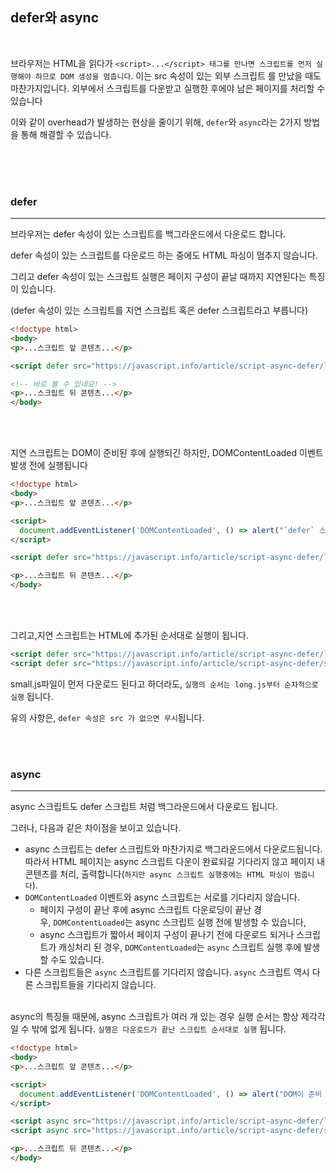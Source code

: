 ## defer와 async

<br>

브라우저는 HTML을 읽다가 `<script>...</script> 태그를 만나면 스크립트를 먼저 실행해야 하므로 DOM 생성을 멈춥니다`. 이는 src 속성이 있는 외부 스크립트 <script src="..."></script>를 만났을 때도 마찬가지입니다. 외부에서 스크립트를 다운받고 실행한 후에야 남은 페이지를 처리할 수 있습니다

이와 같이 overhead가 발생하는 현상을 줄이기 위해, `defer`와 `async`라는 2가지 방법을 통해 해결할 수 있습니다.

<br><br><br>

### defer

---

브라우저는 defer 속성이 있는 스크립트를 백그라운드에서 다운로드 합니다. 

defer 속성이 있는 스크립트를 다운로드 하는 중에도 HTML 파싱이 멈추지 않습니다. 

그리고 defer 속성이 있는 스크립트 실행은 페이지 구성이 끝날 때까지 지연된다는 특징이 있습니다.

(defer 속성이 있는 스크립트를 지연 스크립트 혹은 defer 스크립트라고 부릅니다)

```html
<!doctype html>
<body>
<p>...스크립트 앞 콘텐츠...</p>

<script defer src="https://javascript.info/article/script-async-defer/long.js?speed=1"></script>

<!-- 바로 볼 수 있네요! -->
<p>...스크립트 뒤 콘텐츠...</p>
</body>
```

<br><br>

지연 스크립트는 DOM이 준비된 후에 실행되긴 하지만, DOMContentLoaded 이벤트 발생 전에 실행됩니다

```html
<!doctype html>
<body>
<p>...스크립트 앞 콘텐츠...</p>

<script>
  document.addEventListener('DOMContentLoaded', () => alert("`defer` 스크립트가 실행된 후, DOM이 준비되었습니다!")); // (2)
</script>

<script defer src="https://javascript.info/article/script-async-defer/long.js?speed=1"></script>

<p>...스크립트 뒤 콘텐츠...</p>
</body>
```

<br><br>

그리고,지연 스크립트는 HTML에 추가된 순서대로 실행이 됩니다.

```html
<script defer src="https://javascript.info/article/script-async-defer/long.js"></script>
<script defer src="https://javascript.info/article/script-async-defer/small.js"></script>
```

small.js파일이 먼저 다운로드 된다고 하더라도, `실행의 순서는 long.js부터 순차적으로 실행` 됩니다.

유의 사항은, `defer 속성은 src 가 없으면 무시`됩니다.

<br><br>

### async

---

async 스크립트도 defer 스크립트 처럼 백그라운드에서 다운로드 됩니다.

그러나, 다음과 같은 차이점을 보이고 있습니다.

- async 스크립트는 defer 스크립트와 마찬가지로 백그라운드에서 다운로드됩니다. 따라서 HTML 페이지는 async 스크립트 다운이 완료되길 기다리지 않고 페이지 내 콘텐츠를 처리, 출력합니다(`하지만 async 스크립트 실행중에는 HTML 파싱이 멈춥니다`).
- `DOMContentLoaded` 이벤트와 async 스크립트는 서로를 기다리지 않습니다.
    - 페이지 구성이 끝난 후에 async 스크립트 다운로딩이 끝난 경우, `DOMContentLoaded`는 async 스크립트 실행 전에 발생할 수 있습니다,
    - async 스크립트가 짧아서 페이지 구성이 끝나기 전에 다운로드 되거나 스크립트가 캐싱처리 된 경우, `DOMContentLoaded`는 `async` 스크립트 실행 후에 발생할 수도 있습니다.
- 다른 스크립트들은 `async` 스크립트를 기다리지 않습니다. `async` 스크립트 역시 다른 스크립트들을 기다리지 않습니다.
<br><br>

async의 특징들 때문에, async 스크립트가 여러 개 있는 경우 실행 순서는 항상 제각각일 수 밖에 없게 됩니다. `실행은 다운로드가 끝난 스크립트 순서대로 실행` 됩니다.

```html
<!doctype html>
<body>
<p>...스크립트 앞 콘텐츠...</p>

<script>
  document.addEventListener('DOMContentLoaded', () => alert("DOM이 준비 되었습니다!"));
</script>

<script async src="https://javascript.info/article/script-async-defer/long.js"></script>
<script async src="https://javascript.info/article/script-async-defer/small.js"></script>

<p>...스크립트 뒤 콘텐츠...</p>
</body>
```